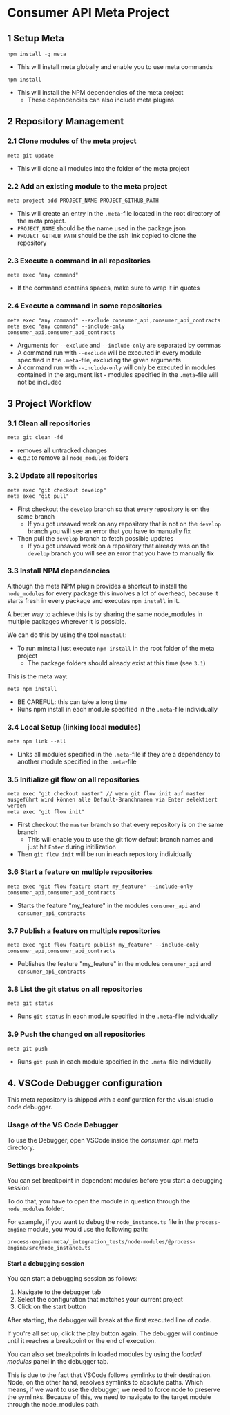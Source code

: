 # Consumer API Meta Project

## 1 Setup Meta

```
npm install -g meta
```

* This will install meta globally and enable you to use meta commands

```
npm install
```

* This will install the NPM dependencies of the meta project
  * These dependencies can also include meta plugins

## 2 Repository Management

### 2.1 Clone modules of the meta project

```
meta git update
```

* This will clone all modules into the folder of the meta project

### 2.2 Add an existing module to the meta project

```
meta project add PROJECT_NAME PROJECT_GITHUB_PATH
```

* This will create an entry in the `.meta`-file located in the root directory of the meta project.
* `PROJECT_NAME` should be the name used in the package.json
* `PROJECT_GITHUB_PATH` should be the ssh link copied to clone the repository

### 2.3 Execute a command in **all** repositories

```
meta exec "any command"
```

* If the command contains spaces, make sure to wrap it in quotes

### 2.4 Execute a command in **some** repositories

```
meta exec "any command" --exclude consumer_api,consumer_api_contracts
meta exec "any command" --include-only consumer_api,consumer_api_contracts
```

* Arguments for `--exclude` and `--include-only` are separated by commas
* A command run with `--exclude` will be executed in every module specified in the `.meta`-file, excluding the given arguments 
* A command run with `--include-only` will only be executed in modules contained in the argument list - modules specified in the `.meta`-file will not be included

## 3 Project Workflow

### 3.1 Clean all repositories

```
meta git clean -fd
```

* removes **all** untracked changes
* e.g.: to remove all `node_modules` folders

### 3.2 Update all repositories

```
meta exec "git checkout develop"
meta exec "git pull"
```

* First checkout the `develop` branch so that every repository is on the same branch
  * If you got unsaved work on any repository that is not on the `develop` branch you will see an error that you have to manually fix
* Then pull the `develop` branch to fetch possible updates
  * If you got unsaved work on a repository that already was on the `develop` branch you will see an error that you have to manually fix

### 3.3 Install NPM dependencies

Although the meta NPM plugin provides a shortcut to install the `node_modules` for every package this involves a lot of overhead, because it starts fresh in every package and executes `npm install` in it.

A better way to achieve this is by sharing the same node_modules in multiple packages wherever it is possible.

We can do this by using the tool `minstall`:

* To run minstall just execute `npm install` in the root folder of the meta project
  * The package folders should already exist at this time (see `3.1`)


This is the meta way: 

```
meta npm install
```

* BE CAREFUL: this can take a long time
* Runs npm install in each module specified in the `.meta`-file individually

### 3.4 Local Setup (linking local modules)

```
meta npm link --all
```

* Links all modules specified in the `.meta`-file if they are a dependency to another module specified in the `.meta`-file

### 3.5 Initialize git flow on all repositories

```
meta exec "git checkout master" // wenn git flow init auf master ausgeführt wird können alle Default-Branchnamen via Enter selektiert werden
meta exec "git flow init"
```

* First checkout the `master` branch so that every repository is on the same branch
  * This will enable you to use the git flow default branch names and just hit `Enter` during initilization
* Then `git flow init` will be run in each repository individually

### 3.6 Start a feature on multiple repositories

```
meta exec "git flow feature start my_feature" --include-only consumer_api,consumer_api_contracts
```

* Starts the feature "my_feature" in the modules `consumer_api` and `consumer_api_contracts`

### 3.7 Publish a feature on multiple repositories

```
meta exec "git flow feature publish my_feature" --include-only consumer_api,consumer_api_contracts
```

* Publishes the feature "my_feature" in the modules `consumer_api` and `consumer_api_contracts`

### 3.8 List the git status on all repositories

```
meta git status
```

* Runs `git status` in each module specified in the `.meta`-file individually

### 3.9 Push the changed on all repositories

```
meta git push
```

* Runs `git push` in each module specified in the `.meta`-file individually

## 4. VSCode Debugger configuration
This meta repository is shipped with a configuration for the visual studio code debugger. 

### Usage of the VS Code Debugger
To use the Debugger, open VSCode inside the *consumer_api_meta* directory.

### Settings breakpoints
You can set breakpoint in dependent modules before you start a debugging session. 

To do that, you have to open the module in question through the `node_modules` folder.

For example, if you want to debug the `node_instance.ts` file in the `process-engine` module, you would use the following path:
```
process-engine-meta/_integration_tests/node-modules/@process-engine/src/node_instance.ts
```

#### Start a debugging session
You can start a debugging session as follows: 
1. Navigate to the debugger tab
2. Select the configuration that matches your current project
3. Click on the start button

After starting, the debugger will break at the first executed line of code.

If you're all set up, click the play button again. The debugger will continue until it reaches a breakpoint or the end of execution.

You can also set breakpoints in loaded modules by using the _loaded modules_ panel in the debugger tab.

This is due to the fact that VSCode follows symlinks to their destination.
Node, on the other hand, resolves symlinks to absolute paths. 
Which means, if we want to use the debugger, we need to force node to preserve the symlinks. Because of this, we need to navigate to the target module through the node_modules path. 

